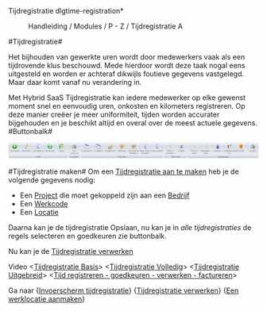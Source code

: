 <properties>
	<page>
		<title>Tijdregistratie</title>
		<description>Tijdregistratie</description>
		<context>dlgtime-registration*</context>
	</page>
	<menu>
		<position>Handleiding / Modules / P - Z / Tijdregistratie</position>
		<title>Introductie</title>
		<sort>A</sort>
	</menu>
</properties>

#Tijdregistratie#

Het bijhouden van gewerkte uren wordt door medewerkers vaak als een tijdrovende klus beschouwd. Mede hierdoor wordt deze taak nogal eens uitgesteld en worden er achteraf dikwijls foutieve gegevens vastgelegd. Maar daar komt vanaf nu verandering in.

Met Hybrid SaaS Tijdregistratie kan iedere medewerker op elke gewenst moment snel en eenvoudig uren, onkosten en kilometers registreren. Op deze manier creëer je meer uniformiteit, tijden worden accurater bijgehouden en je beschikt altijd en overal over de meest actuele gegevens.
#Buttonbalk#

![](images/tijdregistratie-buttonbalk.JPG)

#Tijdregistratie maken#
Om een [Tijdregistratie aan te maken](http://hybridsaas.support/pages/handleiding/modules/P-Z/tijdregistratie/invoerscherm-tijdregistratie) heb je de volgende gegevens nodig:

- Een [Project](http://hybridsaas.support/pages/handleiding/modules/P-Z/projecten/invoervenster-projecten) die moet gekoppeld zijn aan een [Bedrijf](http://hybridsaas.support/pages/handleiding/modules/P-Z/relatiebeheer/een-nieuwe-relatie-aanmaken)
- Een [Werkcode](http://hybridsaas.support/pages/handleiding/modules/A-E/boekhouding/grootboekrekeningen-aanmaken)
- Een [Locatie](http://hybridsaas.support/pages/handleiding/modules/P-Z/tijdregistratie/werklocatie)

Daarna kan je de tijdregistratie Opslaan, nu kan je in *alle tijdregistraties* de regels selecteren en goedkeuren zie buttonbalk.

Nu kan je de [Tijdregistratie verwerken](http://hybridsaas.support/pages/handleiding/modules/P-Z/tijdregistratie/een-tijdregistratie-verwerken)

Video <[Tijdregistratie Basis](https://www.youtube.com/watch?v=y9YTAyUh2P0)>
<[Tijdregistratie Volledig](https://www.youtube.com/watch?v=f1NtCmKSabw)>
<[Tijdregistratie Uitgebreid](https://www.youtube.com/watch?v=nuThRryFZE0)>
<[Tijd registreren - goedkeuren - verwerken - factureren](https://www.youtube.com/watch?v=u6CfLj5CJJ0)>


Ga naar {[Invoerscherm tijdregistratie](http://hybridsaas.support/pages/handleiding/modules/P-Z/tijdregistratie/invoerscherm-tijdregistratie)} {[Tijdregistratie verwerken](http://hybridsaas.support/pages/handleiding/modules/P-Z/tijdregistratie/een-tijdregistratie-verwerken)} {[Een werklocatie aanmaken](http://hybridsaas.support/pages/handleiding/modules/P-Z/tijdregistratie/werklocatie)}